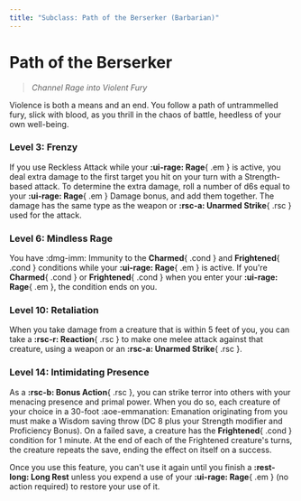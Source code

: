 ```yaml
---
title: "Subclass: Path of the Berserker (Barbarian)"
---
```


<p style="display:none">
Channel Rage into Violent Fury
</p>

# Path of the Berserker

> *Channel Rage into Violent Fury*

Violence is both a means and an end. You follow a path of untrammelled fury, slick with blood, as you thrill in the chaos of battle, heedless of your own well-being.

### Level 3: Frenzy

If you use Reckless Attack while your **:ui-rage: Rage**{ .em } is active, you deal extra damage to the first target you hit on your turn with a Strength-based attack. To determine the extra damage, roll a number of d6s equal to your **:ui-rage: Rage**{ .em } Damage bonus, and add them together. The damage has the same type as the weapon or **:rsc-a: Unarmed Strike**{ .rsc } used for the attack.

### Level 6: Mindless Rage

You have :dmg-imm: Immunity to the **Charmed**{ .cond } and **Frightened**{ .cond } conditions while your **:ui-rage: Rage**{ .em } is active. If you're **Charmed**{ .cond } or **Frightened**{ .cond } when you enter your **:ui-rage: Rage**{ .em }, the condition ends on you.

### Level 10: Retaliation

When you take damage from a creature that is within 5 feet of you, you can take a **:rsc-r: Reaction**{ .rsc } to make one melee attack against that creature, using a weapon or an **:rsc-a: Unarmed Strike**{ .rsc }.

### Level 14: Intimidating Presence

As a **:rsc-b: Bonus Action**{ .rsc }, you can strike terror into others with your menacing presence and primal power. When you do so, each creature of your choice in a 30-foot :aoe-emmanation: Emanation originating from you must make a Wisdom saving throw (DC 8 plus your Strength modifier and Proficiency Bonus). On a failed save, a creature has the **Frightened**{ .cond } condition for 1 minute. At the end of each of the Frightened creature's turns, the creature repeats the save, ending the effect on itself on a success.

Once you use this feature, you can't use it again until you finish a **:rest-long: Long Rest** unless you expend a use of your **:ui-rage: Rage**{ .em } (no action required) to restore your use of it.